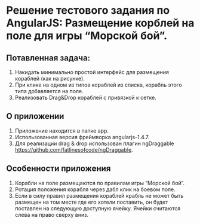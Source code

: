 # Решение тестового задания по AngularJS: Размещение корблей на поле для игры “Морской бой”.

## Потавленная задача:
1. Накидать минимально простой интерфейс для размещения кораблей (как на рисунке).
2. При клике на одном из типов кораблей из списка, корабль этого типа добавляется на поле.
3. Реализовать Drag&Drop кораблей с привязкой к сетке.

## О приложении
1. Приложение находится в папке app.
2. Использованная версия фреймворка angularjs-1.4.7.
3. Для реализации drag & drop использован плагин ngDraggable https://github.com/fatlinesofcode/ngDraggable.

## Особенности приложения
1. Корабли на поле размещаются по правилам игры “Морской бой”.
2. Ротация положения корабля через дабл клик на боевом поле.
3. Если  в силу правил размещения кораблей крабль не может быть размещен на том месте где его хотели поставить, он будет поставлен на следующую доступную ячейку. Ячейки считаются слева на право сверху вниз.
